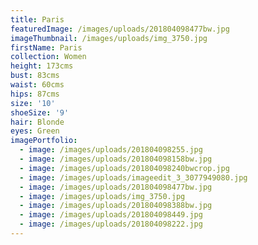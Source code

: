 ```yaml
---
title: Paris
featuredImage: /images/uploads/201804098477bw.jpg
imageThumbnail: /images/uploads/img_3750.jpg
firstName: Paris
collection: Women
height: 173cms
bust: 83cms
waist: 60cms
hips: 87cms
size: '10'
shoeSize: '9'
hair: Blonde
eyes: Green
imagePortfolio:
  - image: /images/uploads/201804098255.jpg
  - image: /images/uploads/201804098158bw.jpg
  - image: /images/uploads/201804098240bwcrop.jpg
  - image: /images/uploads/imageedit_3_3077949080.jpg
  - image: /images/uploads/201804098477bw.jpg
  - image: /images/uploads/img_3750.jpg
  - image: /images/uploads/201804098388bw.jpg
  - image: /images/uploads/201804098449.jpg
  - image: /images/uploads/201804098222.jpg
---
```


